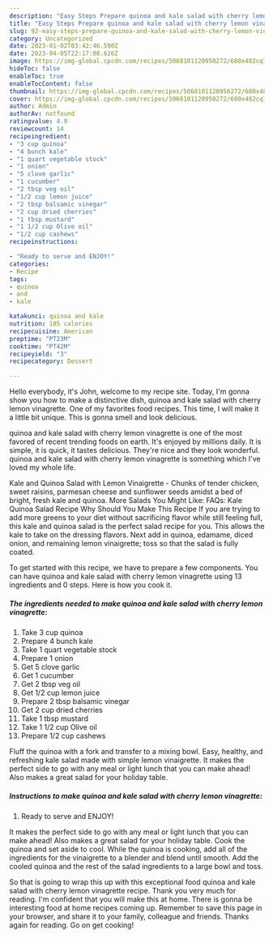 ```yaml
---
description: "Easy Steps Prepare quinoa and kale salad with cherry lemon vinagrette the Delicious}"
title: "Easy Steps Prepare quinoa and kale salad with cherry lemon vinagrette the Delicious}"
slug: 92-easy-steps-prepare-quinoa-and-kale-salad-with-cherry-lemon-vinagrette-the-delicious
category: Uncategorized
date: 2023-01-02T03:42:46.590Z
date: 2023-04-05T22:17:08.626Z
image: https://img-global.cpcdn.com/recipes/5068101120950272/680x482cq70/quinoa-and-kale-salad-with-cherry-lemon-vinagrette-recipe-main-photo.jpg
hideToc: false
enableToc: true
enableTocContent: false
thumbnail: https://img-global.cpcdn.com/recipes/5068101120950272/680x482cq70/quinoa-and-kale-salad-with-cherry-lemon-vinagrette-recipe-main-photo.jpg
cover: https://img-global.cpcdn.com/recipes/5068101120950272/680x482cq70/quinoa-and-kale-salad-with-cherry-lemon-vinagrette-recipe-main-photo.jpg
author: Admin
authorAv: notfound
ratingvalue: 4.9
reviewcount: 14
recipeingredient:
- "3 cup quinoa"
- "4 bunch kale"
- "1 quart vegetable stock"
- "1 onion"
- "5 clove garlic"
- "1 cucumber"
- "2 tbsp veg oil"
- "1/2 cup lemon juice"
- "2 tbsp balsamic vinegar"
- "2 cup dried cherries"
- "1 tbsp mustard"
- "1 1/2 cup Olive oil"
- "1/2 cup cashews"
recipeinstructions:

- "Ready to serve and ENJOY!"
categories:
- Recipe
tags:
- quinoa
- and
- kale

katakunci: quinoa and kale 
nutrition: 185 calories
recipecuisine: American
preptime: "PT23M"
cooktime: "PT42M"
recipeyield: "3"
recipecategory: Dessert

---
```



Hello everybody, it's John, welcome to my recipe site. Today, I'm gonna show you how to make a distinctive dish, quinoa and kale salad with cherry lemon vinagrette. One of my favorites food recipes. This time, I will make it a little bit unique. This is gonna smell and look delicious.

quinoa and kale salad with cherry lemon vinagrette is one of the most favored of recent trending foods on earth. It's enjoyed by millions daily. It is simple, it is quick, it tastes delicious. They're nice and they look wonderful. quinoa and kale salad with cherry lemon vinagrette is something which I've loved my whole life.

Kale and Quinoa Salad with Lemon Vinaigrette - Chunks of tender chicken, sweet raisins, parmesan cheese and sunflower seeds amidst a bed of bright, fresh kale and quinoa. More Salads You Might Like: FAQs: Kale Quinoa Salad Recipe Why Should You Make This Recipe If you are trying to add more greens to your diet without sacrificing flavor while still feeling full, this kale and quinoa salad is the perfect salad recipe for you. This allows the kale to take on the dressing flavors. Next add in quinoa, edamame, diced onion, and remaining lemon vinaigrette; toss so that the salad is fully coated.


To get started with this recipe, we have to prepare a few components. You can have quinoa and kale salad with cherry lemon vinagrette using 13 ingredients and 0 steps. Here is how you cook it.

<!--inarticleads1-->

##### The ingredients needed to make quinoa and kale salad with cherry lemon vinagrette:

1. Take 3 cup quinoa
1. Prepare 4 bunch kale
1. Take 1 quart vegetable stock
1. Prepare 1 onion
1. Get 5 clove garlic
1. Get 1 cucumber
1. Get 2 tbsp veg oil
1. Get 1/2 cup lemon juice
1. Prepare 2 tbsp balsamic vinegar
1. Get 2 cup dried cherries
1. Take 1 tbsp mustard
1. Take 1 1/2 cup Olive oil
1. Prepare 1/2 cup cashews


Fluff the quinoa with a fork and transfer to a mixing bowl. Easy, healthy, and refreshing kale salad made with simple lemon vinaigrette. It makes the perfect side to go with any meal or light lunch that you can make ahead! Also makes a great salad for your holiday table. 

<!--inarticleads2-->

##### Instructions to make quinoa and kale salad with cherry lemon vinagrette:


1. Ready to serve and ENJOY!

It makes the perfect side to go with any meal or light lunch that you can make ahead! Also makes a great salad for your holiday table. Cook the quinoa and set aside to cool. While the quinoa is cooking, add all of the ingredients for the vinaigrette to a blender and blend until smooth. Add the cooled quinoa and the rest of the salad ingredients to a large bowl and toss. 

So that is going to wrap this up with this exceptional food quinoa and kale salad with cherry lemon vinagrette recipe. Thank you very much for reading. I'm confident that you will make this at home. There is gonna be interesting food at home recipes coming up. Remember to save this page in your browser, and share it to your family, colleague and friends. Thanks again for reading. Go on get cooking!
